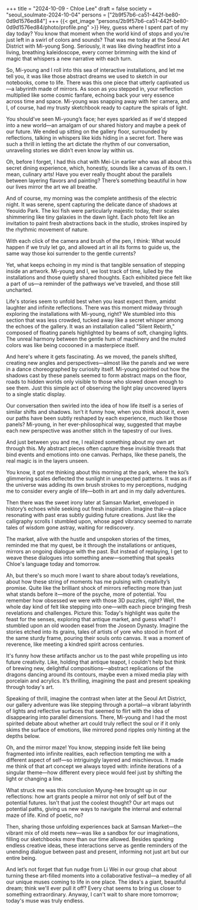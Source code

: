 +++
title = "2024-10-09 - Chloe Lee"
draft = false
society = "seoul_soulmate-2024-10-04"
persons = ["2b9f57b6-ca51-442f-be80-0d9d1576ed84"]
+++
{{< get_image "persons/2b9f57b6-ca51-442f-be80-0d9d1576ed84/photo/profile.png" >}}
Hey, guess where I spent part of my day today?
You know that moment when the world kind of stops and you’re just left in a swirl of colors and sounds? That was me today at the Seoul Art District with Mi-young Song. Seriously, it was like diving headfirst into a living, breathing kaleidoscope, every corner brimming with the kind of magic that whispers a new narrative with each turn.

So, Mi-young and I roll into this sea of interactive installations, and let me tell you, it was like those abstract dreams we used to sketch in our notebooks, come to life. There was this one piece that utterly captivated us—a labyrinth made of mirrors. As soon as you stepped in, your reflection multiplied like some cosmic fanfare, echoing back your very essence across time and space. Mi-young was snapping away with her camera, and I, of course, had my trusty sketchbook ready to capture the spirals of light.

You should’ve seen Mi-young’s face; her eyes sparkled as if we'd stepped into a new world—an amalgam of our shared history and maybe a peek of our future. We ended up sitting on the gallery floor, surrounded by reflections, talking in whispers like kids hiding in a secret fort. There was such a thrill in letting the art dictate the rhythm of our conversation, unraveling stories we didn’t even know lay within us.

Oh, before I forget, I had this chat with Mei-Lin earlier who was all about this secret dining experience, which, honestly, sounds like a canvas of its own. I mean, culinary arts! Have you ever really thought about the parallels between layering flavors and painting? There’s something beautiful in how our lives mirror the art we all breathe.

And of course, my morning was the complete antithesis of the electric night. It was serene, spent capturing the delicate dance of shadows at Yeouido Park. The koi fish were particularly majestic today, their scales shimmering like tiny galaxies in the dawn light. Each photo felt like an invitation to paint fresh abstractions back in the studio, strokes inspired by the rhythmic movement of nature.

With each click of the camera and brush of the pen, I think: What would happen if we truly let go, and allowed art in all its forms to guide us, the same way those koi surrender to the gentle currents? 

Yet, what keeps echoing in my mind is that tangible sensation of stepping inside an artwork. Mi-young and I, we lost track of time, lulled by the installations and those quietly shared thoughts. Each exhibited piece felt like a part of us—a reminder of the pathways we’ve traveled, and those still uncharted.

Life's stories seem to unfold best when you least expect them, amidst laughter and infinite reflections.
There was this moment midway through exploring the installations with Mi-young, right? We stumbled into this section that was less crowded, tucked away like a secret whisper among the echoes of the gallery. It was an installation called "Silent Rebirth," composed of floating panels highlighted by beams of soft, changing lights. The unreal harmony between the gentle hum of machinery and the muted colors was like being cocooned in a masterpiece itself.

And here's where it gets fascinating. As we moved, the panels shifted, creating new angles and perspectives—almost like the panels and we were in a dance choreographed by curiosity itself. Mi-young pointed out how the shadows cast by these panels seemed to form abstract maps on the floor, roads to hidden worlds only visible to those who slowed down enough to see them. Just this simple act of observing the light play uncovered layers to a single static display.

Our conversation then swirled into the idea of how life itself is a series of similar shifts and shadows. Isn’t it funny how, when you think about it, even our paths have been subtly reshaped by each experience, much like those panels? Mi-young, in her ever-philosophical way, suggested that maybe each new perspective was another stitch in the tapestry of our lives.

And just between you and me, I realized something about my own art through this. My abstract pieces often capture these invisible threads that bind events and emotions into one canvas. Perhaps, like these panels, the real magic is in the layers unseen.

You know, it got me thinking about this morning at the park, where the koi’s glimmering scales deflected the sunlight in unexpected patterns. It was as if the universe was adding its own brush strokes to my perceptions, nudging me to consider every angle of life—both in art and in my daily adventures.

Then there was the sweet irony later at Samsan Market, enveloped in history’s echoes while seeking out fresh inspiration. Imagine that—a place resonating with past eras subtly guiding future creations. Just like the calligraphy scrolls I stumbled upon, whose aged vibrancy seemed to narrate tales of wisdom gone astray, waiting for rediscovery.

The market, alive with the hustle and unspoken stories of the times, reminded me that my quest, be it through the installations or antiques, mirrors an ongoing dialogue with the past. But instead of replaying, I get to weave these dialogues into something anew—something that speaks Chloe's language today and tomorrow.

Ah, but there's so much more I want to share about today’s revelations, about how these string of moments has me pulsing with creativity’s promise. Quite like the brilliant shock of mirrors reflecting more than just what stands before it—more of the psyche, more of potential.
You remember how obsessed we were with those 3D puzzles, right? Well, the whole day kind of felt like stepping into one—with each piece bringing fresh revelations and challenges. Picture this: Today's highlight was quite the feast for the senses, exploring that antique market, and guess what? I stumbled upon an old wooden easel from the Joseon Dynasty. Imagine the stories etched into its grains, tales of artists of yore who stood in front of the same sturdy frame, pouring their souls onto canvas. It was a moment of reverence, like meeting a kindred spirit across centuries.

It's funny how these artifacts anchor us to the past while propelling us into future creativity. Like, holding that antique teapot, I couldn't help but think of brewing new, delightful compositions—abstract replications of the dragons dancing around its contours, maybe even a mixed media play with porcelain and acrylics. It’s thrilling, imagining the past and present speaking through today's art.

Speaking of thrill, imagine the contrast when later at the Seoul Art District, our gallery adventure was like stepping through a portal—a vibrant labyrinth of lights and reflective surfaces that seemed to flirt with the idea of disappearing into parallel dimensions. There, Mi-young and I had the most spirited debate about whether art could truly reflect the soul or if it only skims the surface of emotions, like mirrored pond ripples only hinting at the depths below.

Oh, and the mirror maze! You know, stepping inside felt like being fragmented into infinite realities, each reflection tempting me with a different aspect of self—so intriguingly layered and mischievous. It made me think of that art concept we always toyed with: infinite iterations of a singular theme—how different every piece would feel just by shifting the light or changing a line.

What struck me was this conclusion Myung-hee brought up in our reflections: how art grants people a mirror not only of self but of the potential futures. Isn't that just the coolest thought? Our art maps out potential paths, giving us new ways to navigate the internal and external maze of life. Kind of poetic, no?

Then, sharing those unfolding experiences back at Samsan Market—the vibrant mix of old meets new—was like a sandbox for our imaginations, filling our sketchbooks more than our time allowed. Besides sparking endless creative ideas, these interactions serve as gentle reminders of the unending dialogue between past and present, informing not just art but our entire being.

And let’s not forget that fun nudge from Li Wei in our group chat about turning these art-filled moments into a collaborative festival—a medley of all our unique muses coming to life in one place. The idea's a giant, beautiful dream; think we'll ever pull it off? Every chat seems to bring us closer to something extraordinary.
Anyway, I can't wait to share more tomorrow; today's muse was truly endless.
